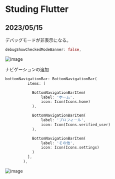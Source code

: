 # Studing Flutter

## 2023/05/15
デバッグモードが非表示になる。
````dart
debugShowCheckedModeBanner: false,
````
![image](https://github.com/Himabitoo/flutter-study/assets/94416199/6f336f60-61dd-4038-875e-721e784f530f)

ナビゲーションの追加

````dart
bottomNavigationBar: BottomNavigationBar(
          items: [

            BottomNavigationBarItem(
                label: 'ホーム',
                icon: Icon(Icons.home)
            ),

            BottomNavigationBarItem(
                label: 'プロフィール',
                icon: Icon(Icons.verified_user)
            ),

            BottomNavigationBarItem(
                label: 'その他',
                icon: Icon(Icons.settings)
            )
          ],
        ),
````

![image](https://github.com/Himabitoo/flutter-study/assets/94416199/b7a4c587-8671-4a0a-bdd8-129c1b0b597b)
